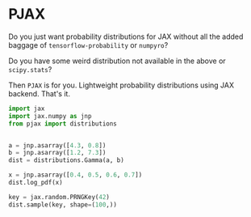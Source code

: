 # PJAX

Do you just want probability distributions for JAX without all the added baggage of `tensorflow-probability` or `numpyro`?

Do you have some weird distribution not available in the above or `scipy.stats`?

Then `PJAX` is for you. Lightweight probability distributions using JAX backend. That's it.

```python
import jax
import jax.numpy as jnp
from pjax import distributions


a = jnp.asarray([4.3, 0.8])
b = jnp.asarray([1.2, 7.3])
dist = distributions.Gamma(a, b)

x = jnp.asarray([0.4, 0.5, 0.6, 0.7])
dist.log_pdf(x)

key = jax.random.PRNGKey(42)
dist.sample(key, shape=(100,))
```
